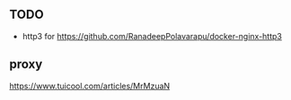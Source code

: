 ## TODO
- http3 for  https://github.com/RanadeepPolavarapu/docker-nginx-http3

## proxy
https://www.tuicool.com/articles/MrMzuaN